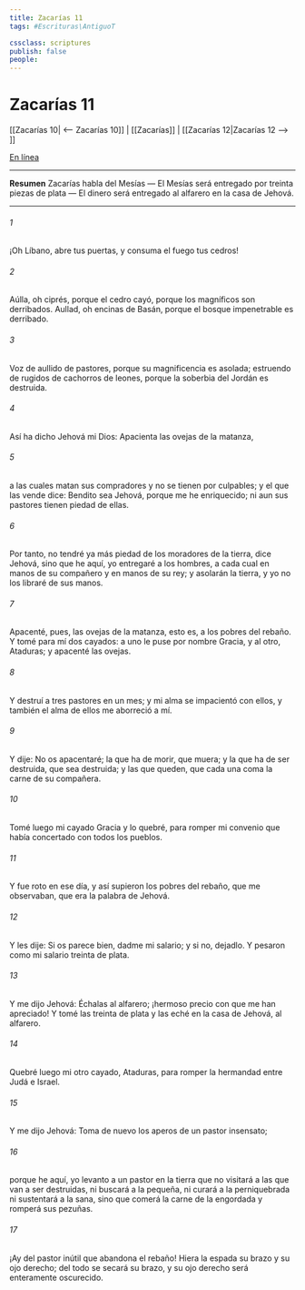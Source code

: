 ```yaml
---
title: Zacarías 11
tags: #Escrituras\AntiguoT

cssclass: scriptures
publish: false
people:
---
```


# Zacarías 11
[[Zacarías 10| <-- Zacarías 10]] | [[Zacarías]] | [[Zacarías 12|Zacarías 12 --> ]]

[En línea](https://churchofjesuschrist.org/study/scriptures/ot/zech/11?lang=spa)

---
__Resumen__
Zacarías habla del Mesías — El Mesías será entregado por treinta piezas de plata — El dinero será entregado al alfarero en la casa de Jehová.

---
###### 1 
¡Oh Líbano, abre tus puertas, y consuma el fuego tus cedros!

###### 2 
Aúlla, oh ciprés, porque el cedro cayó, porque los  magníficos son derribados. Aullad, oh encinas de Basán, porque el bosque impenetrable es derribado.

###### 3 
Voz de aullido de pastores, porque su magnificencia es asolada; estruendo de rugidos de cachorros de leones, porque la soberbia del Jordán es destruida.

###### 4 
Así ha dicho Jehová mi Dios: Apacienta las ovejas de la matanza,

###### 5 
a las cuales matan sus compradores y no se tienen por culpables; y el que las vende dice: Bendito sea Jehová, porque me he enriquecido; ni aun sus pastores tienen piedad de ellas.

###### 6 
Por tanto, no tendré ya más piedad de los moradores de la tierra, dice Jehová, sino que he aquí, yo entregaré a los hombres, a cada cual en manos de su compañero y en manos de su rey; y asolarán la tierra, y yo no los libraré de sus manos.

###### 7 
Apacenté, pues, las ovejas de la matanza, esto es, a los pobres del rebaño. Y tomé para mí dos cayados: a uno le puse por nombre Gracia, y al otro, Ataduras; y apacenté las ovejas.

###### 8 
Y destruí a tres pastores en un mes; y mi alma se impacientó con ellos, y también el alma de ellos me aborreció a mí.

###### 9 
Y dije: No os apacentaré; la que ha de morir, que muera; y la que ha de ser destruida, que sea destruida; y las que queden, que cada una coma la carne de su compañera.

###### 10 
Tomé luego mi cayado Gracia y lo quebré, para romper mi convenio que había concertado con todos los pueblos.

###### 11 
Y fue roto en ese día, y así supieron los pobres del rebaño, que me observaban, que era la palabra de Jehová.

###### 12 
Y les dije: Si os parece bien, dadme mi salario; y si no, dejadlo. Y pesaron como mi salario treinta  de plata.

###### 13 
Y me dijo Jehová: Échalas al alfarero; ¡hermoso precio con que me han apreciado! Y tomé las treinta  de plata y las eché en la casa de Jehová, al alfarero.

###### 14 
Quebré luego mi otro cayado, Ataduras, para romper la hermandad entre Judá e Israel.

###### 15 
Y me dijo Jehová: Toma de nuevo los aperos de un pastor insensato;

###### 16 
porque he aquí, yo levanto a un pastor en la tierra que no visitará a las que van a ser destruidas, ni buscará a la pequeña, ni curará a la perniquebrada ni sustentará a la sana, sino que comerá la carne de la engordada y romperá sus pezuñas.

###### 17 
¡Ay del pastor inútil que abandona el rebaño! Hiera la espada su brazo y su ojo derecho; del todo se secará su brazo, y su ojo derecho será enteramente oscurecido.

